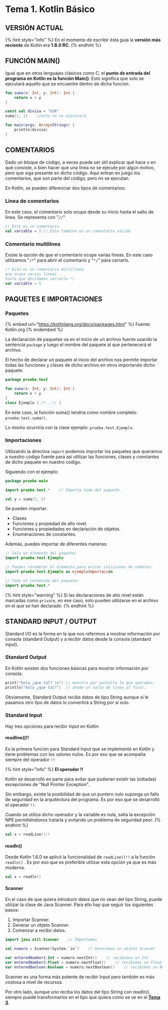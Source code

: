 # Tema 1. Kotlin Básico

## VERSIÓN ACTUAL

{% hint style="info" %}
En el momento de escribir ésta guía la **versión más reciente** de Kotlin era **1.8.0 RC**.
{% endhint %}

## FUNCIÓN MAIN()

Igual que en otros lenguajes clásicos como C, el **punto de entrada del programa en Kotlin es la función Main()**. Esto significa que solo se ejecutará aquello que se encuentre dentro de dicha función.&#x20;

```kotlin
fun suma(x: Int, y: Int): Int {
    return x + y
}

const val divisa = "EUR"
suma(1, 1)    //esto no se ejecutará.

fun main(args: Array<String>) {
    println(divisa)
}
```

## COMENTARIOS

Dado un bloque de código, a veces puede ser útil explicar qué hace o en qué consiste, o bien hacer que una línea no se ejecute por algún motivo, pero que siga presente en dicho código. Aquí entran en juego los comentarios, que son parte del código, pero no se ejecutan.

En Kotlin, se pueden diferenciar dos tipos de comentarios:

### Linea de comentarios

En este caso, el comentario solo ocupa desde su inicio hasta el salto de linea. Se representa con "`//`"

```kotlin
// Esto es un comentario.
val variable = 1 // Esto tambien es un comentario válido
```

### Comentario multilínea

Existe la opción de que el comentario ocupe varias líneas. En este caso utilizamos "`/*`" para abrir el comentario y "`*/`" para cerrarlo.

```kotlin
/* Esto es un comentario multilínea
que ocupa varias líneas
hasta que decidamos cerrarlo */
var variable = 1
```

## PAQUETES E IMPORTACIONES

### Paquetes

{% embed url="https://kotlinlang.org/docs/packages.html" %}
Fuente: Kotlin.org
{% endembed %}

La declaración de paquetes va en el inicio de un archivo fuente usando la sentencia `package` y luego el nombre del paquete al que pertenecerá el archivo.

El hecho de declarar un paquete al inicio del archivo nos permite importar todas las funciones y clases de dicho archivo en otros importando dicho paquete.

```kotlin
package prueba.test

fun suma(x: Int, y: Int): Int {
    return x + y
}
class Ejemplo { /*...*/ }
```

En este caso, la función suma()  tendría como nombre completo: `prueba.test.suma()`.

Lo mismo ocurriría con la clase ejemplo: `prueba.test.Ejemplo`.

### Importaciones

Utilizando la directiva `import` podemos importar los paquetes que queramos a nuestro código fuente para así utilizar las funciones, clases y constantes de dicho paquete en nuestro código.

Siguiendo con el ejemplo:

```kotlin
package prueba.main

import prueba.test.*    // Importa todo del paquete.

val y = suma(3, 2)

```

Se pueden importar:

* Clases
* Funciones y propiedad de alto nivel.
* Funciones y propiedades en declaración de objetos.
* Enumeraciones de constantes.

Además, puedes importar de diferentes maneras:

```kotlin
// Solo un elemento del paquete:
import prueba.test.Ejemplo

// Puedes renombrar el elemento para evitar colisiones de nombres:
import prueba.test.Ejemplo as ejemploImportación

// Todo el contenido del paquete:
import prueba.test.*
```

{% hint style="warning" %}
Si las declaraciones de alto nivel están marcadas como `private`, en ese caso, solo pueden utilizarse en el archivo en el que se han declarado.
{% endhint %}

## STANDARD INPUT / OUTPUT

Standard I/O es la forma en la que nos referimos a mostrar información por consola (standard Output) y a recibir datos desde la consola (standard input).

### Standard Output

En Kotlin existen dos funciones básicas para mostrar información por consola:

```kotlin
print("hola ¿que tal? \n") // muestra por pantalla lo que queramos.
println("hola ¿que tal?")  // añade un salto de linea al final. 
```

Obviamente, Standard Output recibe datos de tipo String aunque si le pasamos otro tipo de datos lo convertirá a String por sí solo.

### Standard Input

Hay tres opciones para recibir input en Kotlin:

#### readline()!!

Es la primera función para Standard Input que se implementó en Kotlin y tiene problemas con los valores nulos. Es por eso que se acompaña siempre del operador `!!`

{% hint style="info" %}
**El operador !!**

Kotlin se desarrolló en parte para evitar que pudieran existir las (odiadas) excepciones de "Null Pointer Exception".&#x20;

Sin embargo, existe la posibilidad de que un puntero nulo suponga un fallo de seguridad en la arquitectura del programa. Es por eso que se desarrolló el operador `!!`.

Cuando se utiliza dicho operador y la variable es nula, salta la excepción NPE permitiéndonos tratarla y evitando un problema de seguridad peor.
{% endhint %}

```kotlin
val x = readLine()!!
```

#### readln()

Desde Kotlin 1.6.0 se aplicó la funcionalidad de `readLine()!!` a la función `readln()` . Es por eso que es preferible utilizar esta opción ya que es más moderna.

```kotlin
val x = readln()
```

#### Scanner

En el caso de que quiera introducir datos que no sean del tipo String, puede utilizar la clase de Java Scanner. Para ello hay que seguir los siguientes pasos:

1. Importar Scanner.
2. Generar un objeto Scanner.
3. Comenzar a recibir datos.

```kotlin
import java.util.Scanner    // Importamos

val numero = Scanner(System.`in`)    // Generamos un objeto Scanner

var enteredNumber1:Int = numero.nextInt()    // recibimos un Int
var enteredNumber2:Float = numero.nextFloat()    // recibimos un Float
var enteredBoolean:Boolean = numero.nextBoolean()    // recibimos un Booleano
```

Scanner es una forma más potente de recibir Input pero también es más costosa a nivel de recursos.

Por otro lado, aunque uno reciba los datos del tipo String con readln(), siempre puede transformarlos en el tipo que quiera como se ve en el [**Tema 3**](tema-3.-numeros-en-kotlin.md#funciones-para-convertir-tipos).
